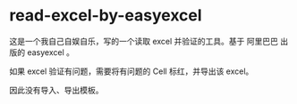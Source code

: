 # read-excel-by-easyexcel

这是一个我自己自娱自乐，写的一个读取 excel 并验证的工具。基于 阿里巴巴 出版的 easyexcel 。

如果 excel 验证有问题，需要将有问题的 Cell 标红，并导出该 excel。

因此没有导入、导出模板。
